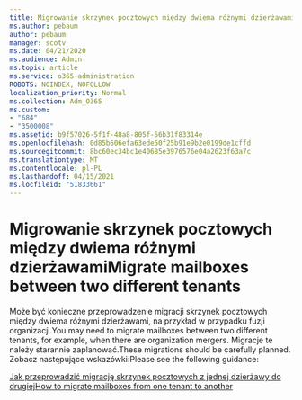 ```yaml
---
title: Migrowanie skrzynek pocztowych między dwiema różnymi dzierżawami
ms.author: pebaum
author: pebaum
manager: scotv
ms.date: 04/21/2020
ms.audience: Admin
ms.topic: article
ms.service: o365-administration
ROBOTS: NOINDEX, NOFOLLOW
localization_priority: Normal
ms.collection: Adm_O365
ms.custom:
- "684"
- "3500008"
ms.assetid: b9f57026-5f1f-48a8-805f-56b31f83314e
ms.openlocfilehash: 0d85b606efa63ede50f25b91e9b2e0199de1cffd
ms.sourcegitcommit: 8bc60ec34bc1e40685e3976576e04a2623f63a7c
ms.translationtype: MT
ms.contentlocale: pl-PL
ms.lasthandoff: 04/15/2021
ms.locfileid: "51833661"
---
```

# <a name="migrate-mailboxes-between-two-different-tenants"></a><span data-ttu-id="967e4-102">Migrowanie skrzynek pocztowych między dwiema różnymi dzierżawami</span><span class="sxs-lookup"><span data-stu-id="967e4-102">Migrate mailboxes between two different tenants</span></span>

<span data-ttu-id="967e4-103">Może być konieczne przeprowadzenie migracji skrzynek pocztowych między dwiema różnymi dzierżawami, na przykład w przypadku fuzji organizacji.</span><span class="sxs-lookup"><span data-stu-id="967e4-103">You may need to migrate mailboxes between two different tenants, for example, when there are organization mergers.</span></span> <span data-ttu-id="967e4-104">Migracje te należy starannie zaplanować.</span><span class="sxs-lookup"><span data-stu-id="967e4-104">These migrations should be carefully planned.</span></span> <span data-ttu-id="967e4-105">Zobacz następujące wskazówki:</span><span class="sxs-lookup"><span data-stu-id="967e4-105">Please see the following guidance:</span></span>
  
[<span data-ttu-id="967e4-106">Jak przeprowadzić migrację skrzynek pocztowych z jednej dzierżawy do drugiej</span><span class="sxs-lookup"><span data-stu-id="967e4-106">How to migrate mailboxes from one tenant to another</span></span>](https://docs.microsoft.com/Exchange/mailbox-migration/migrate-mailboxes-across-tenants)
  